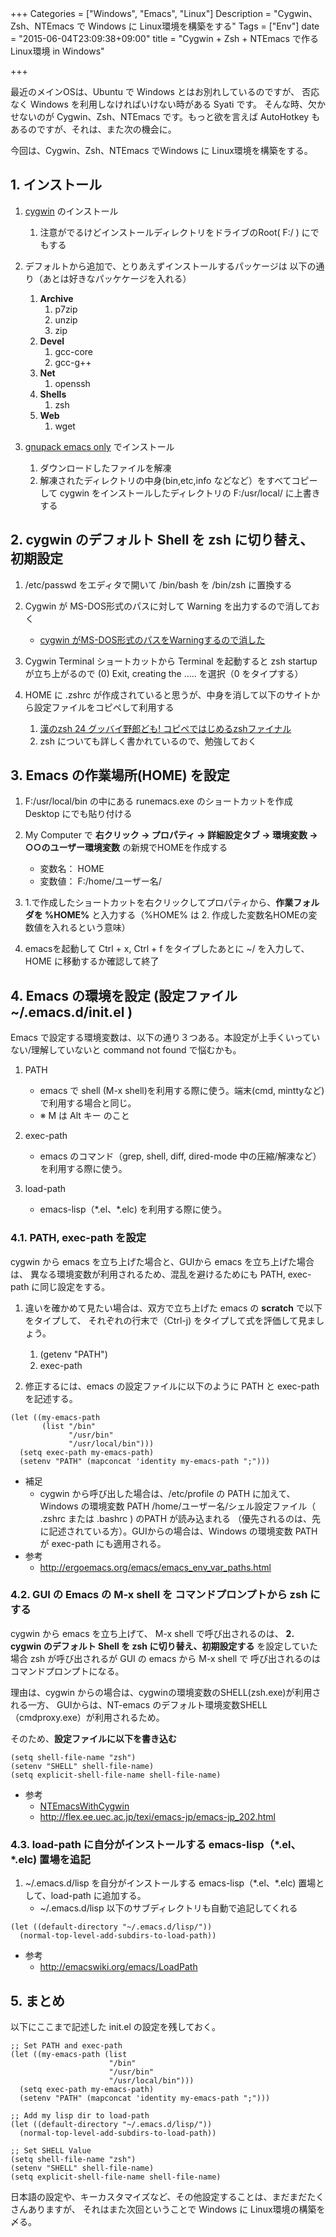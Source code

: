 +++
Categories = ["Windows", "Emacs", "Linux"]
Description = "Cygwin、Zsh、NTEmacs で Windows に Linux環境を構築をする"
Tags = ["Env"]
date = "2015-06-04T23:09:38+09:00"
title = "Cygwin + Zsh + NTEmacs で作る Linux環境 in Windows"

+++


最近のメインOSは、Ubuntu で Windows とはお別れしているのですが、
否応なく Windows を利用しなければいけない時がある Syati です。
そんな時、欠かせないのが Cygwin、Zsh、NTEmacs です。もっと欲を言えば
AutoHotkey もあるのですが、それは、また次の機会に。

今回は、Cygwin、Zsh、NTEmacs でWindows に Linux環境を構築をする。
 <!--more-->
## 1. インストール

1.  [cygwin](http://www.cygwin.com/) のインストール
    1.  注意がでるけどインストールディレクトリをドライブのRoot( F:/ ) にでもする

2.  デフォルトから追加で、とりあえずインストールするパッケージは
    以下の通り（あとは好きなパッケケージを入れる）
    1.  **Archive**
        1.  p7zip
        2.  unzip
        3.  zip
    2.  **Devel**
        1.  gcc-core
        2.  gcc-g++
    3.  **Net**
        1.  openssh
    4.  **Shells**
        1.  zsh
    5.  **Web**
        1.  wget

3.  [gnupack emacs only](http://sourceforge.jp/projects/gnupack/) でインストール
    1.  ダウンロードしたファイルを解凍
    2.  解凍されたディレクトリの中身(bin,etc,info などなど）をすべてコピーして
        cygwin をインストールしたディレクトリの F:/usr/local/ に上書きする

## 2. cygwin のデフォルト Shell を zsh に切り替え、初期設定

1.  /etc/passwd をエディタで開いて /bin/bash を /bin/zsh に置換する

2.  Cygwin が MS-DOS形式のパスに対して Warning を出力するので消しておく
    -   [cygwin がMS-DOS形式のパスをWarningするので消した](http://d.hatena.ne.jp/takuya_1st/20110423/1303586388)

3.  Cygwin Terminal ショートカットから Terminal を起動すると zsh startup
    が立ち上がるので (0) Exit, creating the &#x2026;.. を選択（0 をタイプする）

4.  HOME に .zshrc が作成されていると思うが、中身を消して以下のサイトから設定ファイルをコピペして利用する
    1.  [漢のzsh 24 グッバイ野郎ども! コピペではじめるzshファイナル](http://news.mynavi.jp/column/zsh/024/index.html)
    2.  zsh についても詳しく書かれているので、勉強しておく

## 3. Emacs の作業場所(HOME) を設定

1.  F:/usr/local/bin の中にある runemacs.exe のショートカットを作成 Desktop にでも貼り付ける

2.  My Computer で **右クリック -> プロパティ -> 詳細設定タブ -> 環境変数 -> ○○のユーザー環境変数**
    の新規でHOMEを作成する
    -   変数名： HOME
    -   変数値： F:/home/ユーザー名/

3.  1.で作成したショートカットを右クリックしてプロパティから、**作業フォルダを %HOME%**
    と入力する（%HOME% は 2. 作成した変数名HOMEの変数値を入れるという意味）

4.  emacsを起動して Ctrl + x, Ctrl + f をタイプしたあとに ~/ を入力して、HOME に移動するか確認して終了

## 4. Emacs の環境を設定 (設定ファイル ~/.emacs.d/init.el )

Emacs で設定する環境変数は、以下の通り３つある。本設定が上手くいっていない/理解していないと command not found で悩むかも。

1.  PATH
    -   emacs で shell (M-x shell)を利用する際に使う。端末(cmd, minttyなど)で利用する場合と同じ。
    -   ※ M は Alt キー のこと

2.  exec-path
    -   emacs のコマンド（grep, shell, diff, dired-mode 中の圧縮/解凍など）を利用する際に使う。

3.  load-path
    -   emacs-lisp（\*.el、\*.elc) を利用する際に使う。

### 4.1. PATH, exec-path を設定

cygwin から emacs を立ち上げた場合と、GUIから emacs を立ち上げた場合は、
異なる環境変数が利用されるため、混乱を避けるためにも PATH, exec-path に同じ設定をする。

1.  違いを確かめて見たい場合は、双方で立ち上げた emacs の **scratch** で以下をタイプして、
    それぞれの行末で（Ctrl-j) をタイプして式を評価して見ましょう。
    1.  (getenv "PATH")　
    2.  exec-path

2.  修正するには、emacs の設定ファイルに以下のように PATH と exec-path を記述する。

~~~clike
(let ((my-emacs-path
       (list "/bin"
             "/usr/bin"
             "/usr/local/bin")))
  (setq exec-path my-emacs-path)
  (setenv "PATH" (mapconcat 'identity my-emacs-path ";")))
~~~


- 補足
  - cygwin から呼び出した場合は、/etc/profile の PATH に加えて、Windows の環境変数 PATH
    /home/ユーザー名/シェル設定ファイル（ .zshrc または .bashrc ) のPATH が読み込まれる
   （優先されるのは、先に記述されている方）。GUIからの場合は、Windows の環境変数 PATH が
    exec-path にも適用される。
- 参考
   - http://ergoemacs.org/emacs/emacs_env_var_paths.html

### 4.2. GUI の Emacs の M-x shell を コマンドプロンプトから zsh にする

cygwin から emacs を立ち上げて、 M-x shell で呼び出されるのは、
**2. cygwin のデフォルト Shell を zsh に切り替え、初期設定する**
を設定していた場合 zsh が呼び出されるが GUI の emacs から M-x shell で
呼び出されるのはコマンドプロンプトになる。

理由は、cygwin からの場合は、cygwinの環境変数のSHELL(zsh.exe)が利用される一方、
GUIからは、NT-emacs のデフォルト環境変数SHELL（cmdproxy.exe）が利用されるため。

そのため、**設定ファイルに以下を書き込む**

~~~clike
(setq shell-file-name "zsh")
(setenv "SHELL" shell-file-name)
(setq explicit-shell-file-name shell-file-name)
~~~

- 参考
    -  [NTEmacsWithCygwin](http://emacswiki.org/emacs/NTEmacsWithCygwin)
    -  <http://flex.ee.uec.ac.jp/texi/emacs-jp/emacs-jp_202.html>

### 4.3. load-path に自分がインストールする emacs-lisp（\*.el、\*.elc) 置場を追記

1. ~/.emacs.d/lisp を自分がインストールする emacs-lisp（\*.el、\*.elc) 置場として、load-path に追加する。
    -  ~/.emacs.d/lisp 以下のサブディレクトリも自動で追記してくれる

~~~clike
(let ((default-directory "~/.emacs.d/lisp/"))
  (normal-top-level-add-subdirs-to-load-path))
~~~


- 参考
  - http://emacswiki.org/emacs/LoadPath

## 5. まとめ

以下にここまで記述した init.el の設定を残しておく。

~~~clike
;; Set PATH and exec-path
(let ((my-emacs-path (list
                      "/bin"
                      "/usr/bin"
                      "/usr/local/bin")))
  (setq exec-path my-emacs-path)
  (setenv "PATH" (mapconcat 'identity my-emacs-path ";")))

;; Add my lisp dir to load-path
(let ((default-directory "~/.emacs.d/lisp/"))
  (normal-top-level-add-subdirs-to-load-path))

;; Set SHELL Value
(setq shell-file-name "zsh")
(setenv "SHELL" shell-file-name)
(setq explicit-shell-file-name shell-file-name)
~~~

日本語の設定や、キーカスタマイズなど、その他設定することは、まだまだたくさんありますが、
それはまた次回ということで Windows に Linux環境の構築を〆る。
